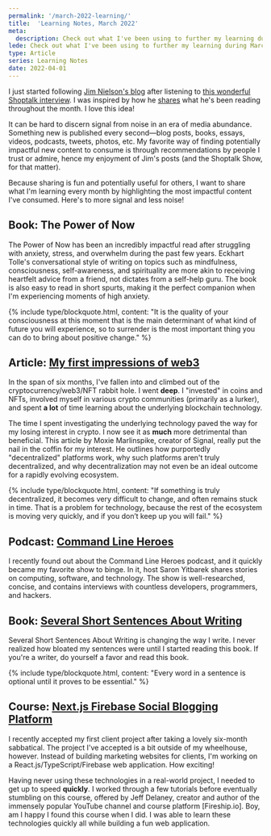 ```yaml
---
permalink: '/march-2022-learning/'
title:  'Learning Notes, March 2022'
meta: 
  description: Check out what I've been using to further my learning during March 2022.
lede: Check out what I've been using to further my learning during March 2022.
type: Article
series: Learning Notes
date: 2022-04-01
---
```


I just started following [Jim Nielson's blog](https://blog.jim-nielsen.com/) after listening to [this wonderful Shoptalk interview](https://shoptalkshow.com/504/). I was inspired by how he [shares](https://blog.jim-nielsen.com/2022/reading-notes-february/) what he's been reading throughout the month. I love this idea!

It can be hard to discern signal from noise in an era of media abundance. Something new is published every second—blog posts, books, essays, videos, podcasts, tweets, photos, etc. My favorite way of finding potentially impactful new content to consume is through recommendations by people I trust or admire, hence my enjoyment of Jim's posts (and the Shoptalk Show, for that matter).

Because sharing is fun and potentially useful for others, I want to share what I'm learning every month by highlighting the most impactful content I've consumed. Here's to more signal and less noise!

## Book: The Power of Now

The Power of Now has been an incredibly impactful read after struggling with anxiety, stress, and overwhelm during the past few years. Eckhart Tolle's conversational style of writing on topics such as mindfulness, consciousness, self-awareness, and spirituality are more akin to receiving heartfelt advice from a friend, not dictates from a self-help guru. The book is also easy to read in short spurts, making it the perfect companion when I'm experiencing moments of high anxiety.

{% include type/blockquote.html, content: "It is the quality of your consciousness at this moment that is the main determinant of what kind of future you will experience, so to surrender is the most important thing you can do to bring about positive change." %}

## Article: [My first impressions of web3](https://moxie.org/2022/01/07/web3-first-impressions.html)

In the span of six months, I've fallen into and climbed out of the cryptocurrency/web3/NFT rabbit hole. I went __deep__. I "invested" in coins and NFTs, involved myself in various crypto communities (primarily as a lurker), and spent __a lot__ of time learning about the underlying blockchain technology. 

The time I spent investigating the underlying technology paved the way for my losing interest in crypto. I now see it as __much__ more detrimental than beneficial. This article by Moxie Marlinspike, creator of Signal, really put the nail in the coffin for my interest. He outlines how purportedly "decentralized" platforms work, why such platforms aren't truly decentralized, and why decentralization may not even be an ideal outcome for a rapidly evolving ecosystem.

{% include type/blockquote.html, content: "If something is truly decentralized, it becomes very difficult to change, and often remains stuck in time. That is a problem for technology, because the rest of the ecosystem is moving very quickly, and if you don’t keep up you will fail." %}

## Podcast: [Command Line Heroes](https://www.redhat.com/en/command-line-heroes)

I recently found out about the Command Line Heroes podcast, and it quickly became my favorite show to binge. In it, host Saron Yitbarek shares stories on computing, software, and technology. The show is well-researched, concise, and contains interviews with countless developers, programmers, and hackers. 

## Book: [Several Short Sentences About Writing]()

Several Short Sentences About Writing is changing the way I write. I never realized how bloated my sentences were until I started reading this book. If you're a writer, do yourself a favor and read this book.

{% include type/blockquote.html, content: "Every word in a sentence is optional until it proves to be essential." %}

## Course: [Next.js Firebase Social Blogging Platform](https://fireship.io/courses/react-next-firebase/)

I recently accepted my first client project after taking a lovely six-month sabbatical. The project I've accepted is a bit outside of my wheelhouse, however. Instead of building marketing websites for clients, I'm working on a React.js/TypeScript/Firebase web application. How exciting!

Having never using these technologies in a real-world project, I needed to get up to speed __quickly__. I worked through a few tutorials before eventually stumbling on this course, offered by Jeff Delaney, creator and author of the immensely popular YouTube channel and course platform [Fireship.io]. Boy, am I happy I found this course when I did. I was able to learn these technologies quickly all while building a fun web application. 